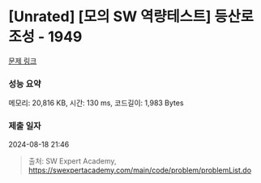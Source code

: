 # [Unrated] [모의 SW 역량테스트] 등산로 조성 - 1949 

[문제 링크](https://swexpertacademy.com/main/code/problem/problemDetail.do?contestProbId=AV5PoOKKAPIDFAUq) 

### 성능 요약

메모리: 20,816 KB, 시간: 130 ms, 코드길이: 1,983 Bytes

### 제출 일자

2024-08-18 21:46



> 출처: SW Expert Academy, https://swexpertacademy.com/main/code/problem/problemList.do